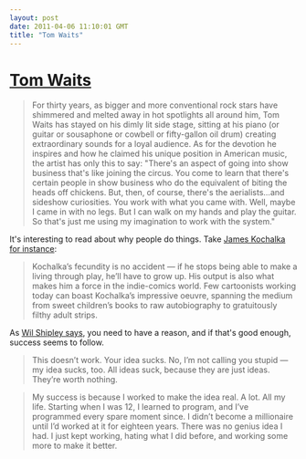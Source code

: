 ```yaml
---
layout: post
date: 2011-04-06 11:10:01 GMT
title: "Tom Waits"
---
```

# [Tom Waits](http://www.tomwaitslibrary.com/interviews/02-june-gq.html)

> For thirty years, as bigger and more conventional rock stars have shimmered and melted away in hot spotlights all around him, Tom Waits has stayed on his dimly lit side stage, sitting at his piano (or guitar or sousaphone or cowbell or fifty-gallon oil drum) creating extraordinary sounds for a loyal audience. As for the devotion he inspires and how he claimed his unique position in American music, the artist has only this to say: "There's an aspect of going into show business that's like joining the circus. You come to learn that there's certain people in show business who do the equivalent of biting the heads off chickens. But, then, of course, there's the aerialists...and sideshow curiosities. You work with what you came with. Well, maybe I came in with no legs. But I can walk on my hands and play the guitar. So that's just me using my imagination to work with the system."



It's interesting to read about why people do things.  Take [James Kochalka for instance][2]:

[2]: http://www.7dvt.com/2011-james-kochalka



> Kochalka’s fecundity is no accident — if he stops being able to make a living through play, he’ll have to grow up. His output is also what makes him a force in the indie-comics world. Few cartoonists working today can boast Kochalka’s impressive oeuvre, spanning the medium from sweet children’s books to raw autobiography to gratuitously filthy adult strips.



As [Wil Shipley says][3], you need to have a reason, and if that's good enough, success seems to follow.

[3]: http://blog.wilshipley.com/2011/04/success-and-farming-vs-mining.html



> This doesn’t work. Your idea sucks. No, I’m not calling you stupid — my idea sucks, too. All ideas suck, because they are just ideas. They’re worth nothing.

> 

> My success is because I worked to make the idea real. A lot. All my life. Starting when I was 12, I learned to program, and I’ve programmed every spare moment since. I didn’t become a millionaire until I’d worked at it for eighteen years. There was no genius idea I had. I just kept working, hating what I did before, and working some more to make it better.



